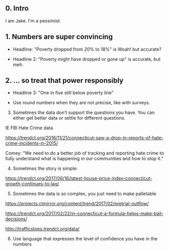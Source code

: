 ## 0. Intro

I am Jake. I'm a pessimist.

## 1. Numbers are super convincing

* Headline: "Poverty dropped from 20% to 18%" is Woah! but accurate? 

* Headline 2: "Poverty might have dropped or gone up" is accurate, but meh.

## 2. ... so treat that power responsibly

* Headline 3: "One in five still below poverty line"

* Use round numbers when they are not precise, like with surveys.

3. Sometimes the data don’t support the questions you have. You can either get better data or settle for different questions.

IE FBI Hate Crime data

https://trendct.org/2016/11/21/connecticut-saw-a-drop-in-reports-of-hate-crime-incidents-in-2015/

Comey: “We need to do a better job of tracking and reporting hate crime to fully understand what is happening in our communities and how to stop it.”

4. Sometimes the story is simple:

https://trendct.org/2017/06/16/latest-house-price-index-connecticut-growth-continues-to-lag/

5. Sometimes the data is so complex, you just need to make palletable

https://projects.ctmirror.org/content/trend/2017/02/pretrial-outflow/

https://trendct.org/2017/02/22/in-connecticut-a-formula-helps-make-bail-decisions/

http://trafficstops.trendct.org/data/

6. Use language that expresses the level of confidence you have in the numbers